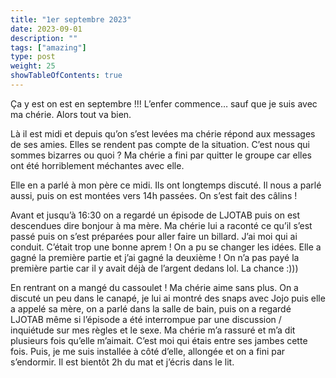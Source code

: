 ```yaml
---
title: "1er septembre 2023"
date: 2023-09-01
description: ""
tags: ["amazing"]
type: post
weight: 25
showTableOfContents: true
---
```


Ça y est on est en septembre !!! L’enfer commence… sauf que je suis avec ma chérie. Alors tout va bien. 

Là il est midi et depuis qu’on s’est levées ma chérie répond aux messages de ses amies. Elles se rendent pas compte de la situation. C’est nous qui sommes bizarres ou quoi ? Ma chérie a fini par quitter le groupe car elles ont été horriblement méchantes avec elle.

Elle en a parlé à mon père ce midi. Ils ont longtemps discuté. Il nous a parlé aussi, puis on est montées vers 14h passées. On s’est fait des câlins !

Avant et jusqu’à 16:30 on a regardé un épisode de LJOTAB puis on est descendues dire bonjour à ma mère. Ma chérie lui a raconté ce qu’il s’est passé puis on s’est préparées pour aller faire un billard. J’ai moi qui ai conduit. C’était trop une bonne aprem ! On a pu se changer les idées. Elle a gagné la première partie et j’ai gagné la deuxième ! On n’a pas payé la première partie car il y avait déjà de l’argent dedans lol. La chance :)))

En rentrant on a mangé du cassoulet ! Ma chérie aime sans plus. On a discuté un peu dans le canapé, je lui ai montré des snaps avec Jojo puis elle a appelé sa mère, on a parlé dans la salle de bain, puis on a regardé LJOTAB même si l’épisode a été interrompue par une discussion / inquiétude sur mes règles et le sexe. Ma chérie m’a rassuré et m’a dit plusieurs fois qu’elle m’aimait. C’est moi qui étais entre ses jambes cette fois. Puis, je me suis installée à côté d’elle, allongée et on a fini par s’endormir. Il est bientôt 2h du mat et j’écris dans le lit. 